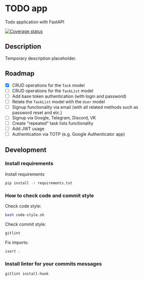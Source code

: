 # TODO app

Todo application with FastAPI

[![Coverage status](https://codecov.io/gh/ArtyomYaprintsev/todo-app/graph/badge.svg?token=RDYICGNMNP)](https://codecov.io/gh/ArtyomYaprintsev/todo-app)

## Description

Temporary description placeholder.

## Roadmap

- [x] CRUD operations for the `Task` model
- [ ] CRUD operations for the `TaskList` model
- [ ] Add base token authentication (with login and password)
- [ ] Relate the `TaskList` model with the `User` model
- [ ] Signup functionality via email (with all related methods such as password reset and etc.)
- [ ] Signup via Google, Telegram, Discord, VK
- [ ] Create "repeated" task lists functionality
- [ ] Add JWT usage
- [ ] Authentication via TOTP (e.g. Google Authenticator app)

## Development

### Install requirements

Install requirements

```bash
pip install -r requirements.txt
```

### How to check code and commit style

Check code style:

```bash
bash code-style.sh
```

Check commit style:

```bash
gitlint
```

Fix imports:

```bash
isort .
```

### Install linter for your commits messages

```bash
gitlint install-hook
```
